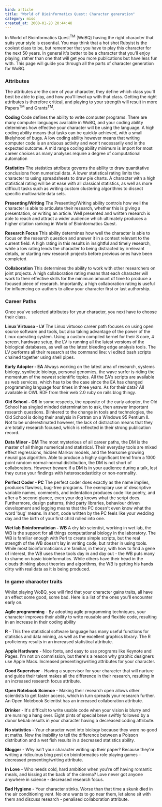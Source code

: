 ```yaml
--- 
kind: article
title: "World of Bioinformatics Quest: Character generation"
category: misc
created_at: 2008-01-28 20:44:48
---
```

In World of Bioinformatics Quest<sup>TM</sup> (WoBQ) having the right character that suits your style is essential. You may think that a hot shot Rubyist is the coolest class to be, but remember that you have to play this character for the next 50 years. In general it's better to be a character that you'll enjoy playing, rather than one that will get you more publications but have less fun with. This page will guide you through all the parts of character generation for WoBQ.

<!--more-->
<h3>Attributes</h3>
The attributes are the core of your character, they define which class you'll best be able to play, and how you'll level up with that class. Getting the right attributes is therefore critical, and playing to your strength will result in more Papers<sup>TM</sup> and Grants<sup>TM</sup>.

<strong>Coding</strong>
Code defines the ability to write computer programs. There are many computer languages available in WoBQ, and your coding ability determines how effective your character will be using the language. A high coding ability means that tasks can be quickly achieved, with a small likelyhood of bugs. A low coding ability however means that writing computer code is an arduous activity and won't necessarily end in the expected outcome. A mid range coding ability minimum is import for most career choices as many analyses require a degree of computational automation

<strong>Statistics</strong>
The statistics attribute governs the ability to draw quantitative conclusions from numerical data. A lower statistical rating limits the character to using spreadsheets to draw pie charts. A character with a high statistical rating will be at ease with all classical statistics, as well as more difficult tasks such as writing custom clustering algorithms to dissect specific multivariate data sets.

<strong>Presenting/Writing</strong>
The Presenting/Writing ability controls how well the character is able to articulate their research, whether this is giving a presentation, or writing an article. Well presented and written research is able to reach and attract a wider audience which ultimately produces a higher citation ranking in World of Bioinformatics Quest.

<strong>Research Focus</strong>
This ability determines how well the character is able to focus on the research question and answer it in a context relevant to the current field. A high rating in this results in insightful and timely research, while a low rating lends the character to being distracted by irrelevant details, or starting new research projects before previous ones have been completed.

<strong>Collaboration</strong>
This determines the ability to work with other researchers on joint projects. A high collaboration rating means that each character will work to their effective skills for the minimum amount of time to produce a focused piece of research. Importantly, a high collaboration rating is useful for influencing co-authors to allow your character first or last authorship.
<h3>Career Paths</h3>
Once you've selected attributes for your character, you next have to choose their class.

<strong>Linux Virtuoso - LV</strong>
The Linux virtuoso career path focuses on using open source software and tools, but also taking advantage of the power of the Linux operating system. Using a custom compiled kernel for their 8 core, 4 screen, hardware setup, the LV is running all the latest versions of the biological databases, as well as the latest bleeding edge analysis tools. The LV performs all their research at the command line: vi edited bash scripts chained together using shell pipes.

<strong>Early Adopter - EA</strong>
Always working on the latest area of research, systems biology, synthetic biology, personal genomics, the wave surfer is riding the momentum of the newest scientific topics. All the EA's scripts are available as web services, which has to be the case since the EA has changed programming language four times in three years. As for their data? All available in OWL RDF from their web 2.0 ruby on rails blog thingy.

<strong>Old School - OS</strong>
In some respects, the opposite of the early adopter, the Old School has singled minded determination to ask, then answer important research questions. Blinkered to the change in tools and technologies, the Old School is doing their analysis in Fortran on a Windows 95 Pentium II. Not to be underestimated however, the lack of distraction means that they are totally research focused, which is reflected in their strong publication record.

<strong>Data Miner - DM</strong>
The most mysterious of all career paths, the DM is the master of all things numerical and statistical. Their everyday tools are mixed effect regressions, hidden Markov models, and the fearsome growing neural gas algorithm. Able to produce a highly significant trend from a 1000 point random normal-normal distribution, the DM is not short of collaborators. However beware if a DM is in your audience during a talk, lest they curse your findings with heteroscedasticity or non-normality.

<strong>Perfect Coder - PC</strong>
The perfect coder does exactly as the name implies, produces flawless, bug-free programs. The exemplary use of descriptive variable names, comments, and indentation produces code like poetry, and after a 5 second glance, even your dog knows what the script does. Furthermore, design patterns, third party libraries, behaviour driven development and logging means that the PC doesn't even know what the word 'bug' means. In short, code written by the PC feels like your wedding day and the birth of your first child rolled into one.

<strong>Wet lab Bioinformatician - WB</strong>
A dry lab scientist, working in wet lab, the WB is the support for all things computational biology in the laboratory. The WB is familiar enough with Perl to create simple scripts, but the real strength of the WB doesn't lay in writing code, but rather in using tools. While most bioinformaticians are familiar, in theory, with how to find a gene of interest, the WB uses these tools day in and day out - the WB puts many to shame on basic bioinformatics. While others have their head in the clouds thinking about theories and algorithms, the WB is getting his hands dirty with real data as it is being produced.
<h3>In game character traits</h3>
Whilst playing WoBQ, you will find that your character gains traits, all have an effect some good, some bad. Here is a list of the ones you'll encounter early on.

<strong>Agile programming</strong> - By adopting agile programming techniques, your character improves their ability to write reusable and flexible code, resulting in an increase in their coding ability

<strong>R</strong> - This free statistical software language has many useful functions for statistics and data mining, as well as the excellent graphics library. The R proficiency results in an increased statistical attribute.

<strong>Apple Hardware</strong> - Nice fonts, and easy to use programs like Keynote and Pages. I'm not on commission, but there's a reason why graphic designers use Apple Macs. Increased presenting/writing attributes for your character.

<strong>Good Supervisor</strong> - Having a supervisor for your character that will nurture and guide their talent makes all the difference in their research, resulting in an increased research focus attribute.

<strong>Open Notebook Science</strong> - Making their research open allows other scientists to get faster access, which in turn spreads your research further. An Open Notebook Scientist has an increased collaboration attribute.

<strong>Drinker</strong> - It's difficult to write usable code when your vision is blurry and are nursing a hang over. Eight pints of special brew swiftly followed by a donor kebab results in your character having a decreased coding attribute.

<strong>No statistics</strong> - Your character went into biology because they were no good at maths. Now the inability to tell the difference between a Poisson distribution and a wet fish results in a decreased statistics ability.

<strong>Blogger</strong> - Why isn't your character writing up their paper? Because they're writing a ridiculous blog post on bioinformatics role playing games - decreased presenting/writing attribute.

<strong>In Love</strong> - Who needs cold, hard ambition when you're off having romantic meals, and kissing at the back of the cinema? Love never got anyone anywhere in science - decreased research focus.

<strong>Bad Hygiene</strong> - Your character stinks. Worse than that time a skunk died in the air conditioning vent. No one wants to go near them, let alone sit with them and discuss research - penalised collaboration attribute.
